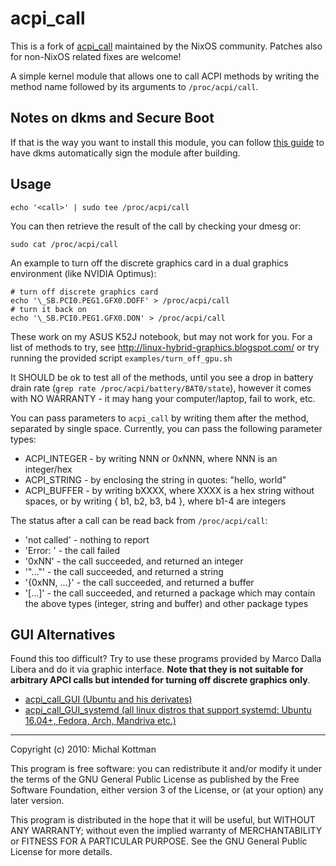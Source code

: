 # acpi\_call
This is a fork of [acpi_call](https://github.com/mkottman/acpi_call) maintained by the NixOS community.
Patches also for non-NixOS related fixes are welcome!

A simple kernel module that allows one to call ACPI methods by writing the
method name followed by its arguments to `/proc/acpi/call`.

## Notes on dkms and Secure Boot

If that is the way you want to install this module, you can follow 
[this guide](https://gist.github.com/dop3j0e/2a9e2dddca982c4f679552fc1ebb18df) 
to have dkms automatically sign the module after building.

## Usage

    echo '<call>' | sudo tee /proc/acpi/call

You can then retrieve the result of the call by checking your dmesg or:

    sudo cat /proc/acpi/call

An example to turn off the discrete graphics card in a dual graphics
environment (like NVIDIA Optimus):

    # turn off discrete graphics card
    echo '\_SB.PCI0.PEG1.GFX0.DOFF' > /proc/acpi/call
    # turn it back on
    echo '\_SB.PCI0.PEG1.GFX0.DON' > /proc/acpi/call

These work on my ASUS K52J notebook, but may not work for you. For a list of
methods to try, see http://linux-hybrid-graphics.blogspot.com/ or try running
the provided script `examples/turn_off_gpu.sh`

It SHOULD be ok to test all of the methods, until you see a drop in battery
drain rate (`grep rate /proc/acpi/battery/BAT0/state`), however it comes
with NO WARRANTY - it may hang your computer/laptop, fail to work, etc.

You can pass parameters to `acpi_call` by writing them after the method,
separated by single space. Currently, you can pass the following parameter
types:

* ACPI_INTEGER - by writing NNN or 0xNNN, where NNN is an integer/hex
* ACPI_STRING - by enclosing the string in quotes: "hello, world"
* ACPI_BUFFER - by writing bXXXX, where XXXX is a hex string without spaces,
                or by writing { b1, b2, b3, b4 }, where b1-4 are integers

The status after a call can be read back from `/proc/acpi/call`:

* 'not called' - nothing to report
* 'Error: <description>' - the call failed
* '0xNN' - the call succeeded, and returned an integer
* '"..."' - the call succeeded, and returned a string
* '{0xNN, ...}' - the call succeeded, and returned a buffer
* '[...]' - the call succeeded, and returned a package which may contain the
   above types (integer, string and buffer) and other package types


## GUI Alternatives

Found this too difficult? Try to use these programs provided by Marco Dalla Libera and do it via graphic interface. **Note that they is not suitable for arbitrary 
APCI calls but intended for turning off discrete graphics only**.

* [acpi_call_GUI (Ubuntu and his derivates)](https://github.com/marcoDallas/acpi_call_GUI)
* [acpi_call_GUI_systemd (all linux distros that support systemd: Ubuntu 16.04+, Fedora, Arch, Mandriva etc.)](https://github.com/marcoDallas/acpi_call_GUI_systemd)

***

Copyright (c) 2010: Michal Kottman

This program is free software: you can redistribute it and/or modify
it under the terms of the GNU General Public License as published by
the Free Software Foundation, either version 3 of the License, or
(at your option) any later version.

This program is distributed in the hope that it will be useful,
but WITHOUT ANY WARRANTY; without even the implied warranty of
MERCHANTABILITY or FITNESS FOR A PARTICULAR PURPOSE.  See the
GNU General Public License for more details.

